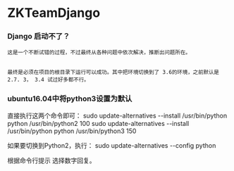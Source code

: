 # ZKTeamDjango


### Django 启动不了？

	这是一个不断试错的过程，不过最终从各种问题中依次解决，推断出问题所在。


	最终是必须在项目的根目录下运行可以成功。其中把环境切换到了 3.6的环境，之前默认是2.7. 3， 3.4 试过好多都不行。

### ubuntu16.04中将python3设置为默认

直接执行这两个命令即可：
sudo update-alternatives --install /usr/bin/python python /usr/bin/python2 100
sudo update-alternatives --install /usr/bin/python python /usr/bin/python3 150

如果要切换到Python2，执行：
sudo update-alternatives --config python

根据命令行提示 选择数字回复。















